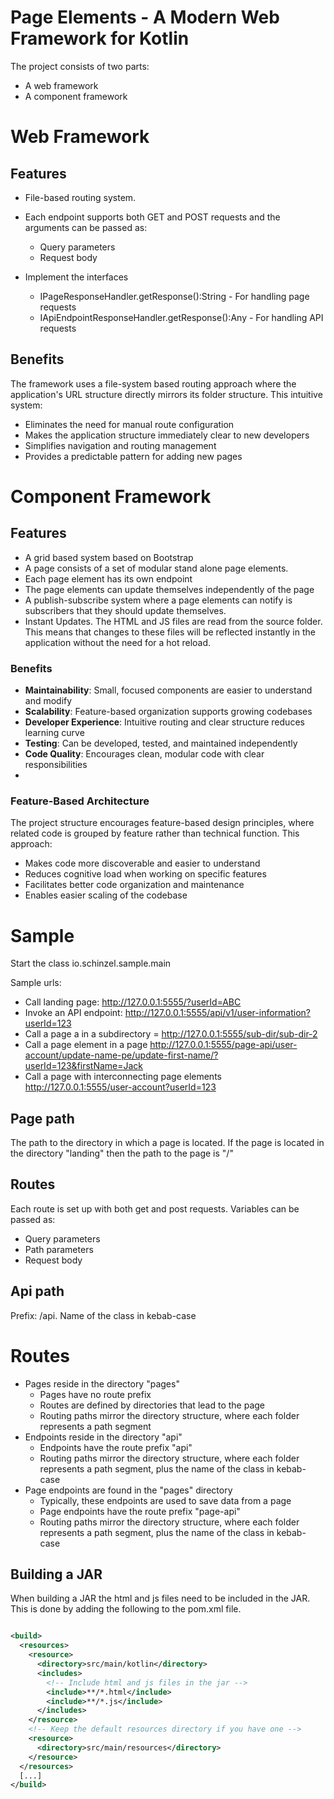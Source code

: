 # Page Elements - A Modern Web Framework for Kotlin
The project consists of two parts:
- A web framework
- A component framework


# Web Framework
## Features
- File-based routing system.
- Each endpoint supports both GET and POST requests and the arguments can be passed as:
  - Query parameters
  - Request body

- Implement the interfaces 
  - IPageResponseHandler.getResponse():String - For handling page requests
  - IApiEndpointResponseHandler.getResponse():Any - For handling API requests


## Benefits
The framework uses a file-system based routing approach where the
application's URL structure directly mirrors its folder structure. 
This intuitive system:
- Eliminates the need for manual route configuration
- Makes the application structure immediately clear to new developers
- Simplifies navigation and routing management
- Provides a predictable pattern for adding new pages


# Component Framework

## Features
- A grid based system based on Bootstrap
- A page consists of a set of modular stand alone page elements. 
- Each page element has its own endpoint
- The page elements can update themselves independently of the page
- A publish-subscribe system where a page elements can notify is subscribers that they should update themselves.
- Instant Updates. The HTML and JS files are read from the source folder. This means that changes to these files will 
be reflected instantly in the application without the need for a hot reload.


### Benefits
- **Maintainability**: Small, focused components are easier to understand and modify
- **Scalability**: Feature-based organization supports growing codebases
- **Developer Experience**: Intuitive routing and clear structure reduces learning curve
- **Testing**:  Can be developed, tested, and maintained independently
- **Code Quality**: Encourages clean, modular code with clear responsibilities
- 


### Feature-Based Architecture
The project structure encourages feature-based design principles, where related code is 
grouped by feature rather than technical function. This approach:
- Makes code more discoverable and easier to understand
- Reduces cognitive load when working on specific features
- Facilitates better code organization and maintenance
- Enables easier scaling of the codebase



# Sample
Start the class io.schinzel.sample.main

Sample urls:
- Call landing page: http://127.0.0.1:5555/?userId=ABC
- Invoke an API endpoint: http://127.0.0.1:5555/api/v1/user-information?userId=123
- Call a page a in a subdirectory = http://127.0.0.1:5555/sub-dir/sub-dir-2
- Call a page element in a page http://127.0.0.1:5555/page-api/user-account/update-name-pe/update-first-name/?userId=123&firstName=Jack
- Call a page with interconnecting page elements http://127.0.0.1:5555/user-account?userId=123

## Page path
The path to the directory in which a page is located. 
If the page is located in the directory "landing" then the path to the page is "/"

## Routes
Each route is set up with both get and post requests.
Variables can be passed as:
- Query parameters
- Path parameters
- Request body

## Api path
Prefix: /api. 
Name of the class in kebab-case

# Routes
- Pages reside in the directory "pages"
    - Pages have no route prefix
    - Routes are defined by directories that lead to the page
    - Routing paths mirror the directory structure, where each folder represents a path segment
- Endpoints reside in the directory "api"
    - Endpoints have the route prefix "api"
    - Routing paths mirror the directory structure, where each folder represents a path segment, plus the name of the class in kebab-case
- Page endpoints are found in the "pages" directory
    - Typically, these endpoints are used to save data from a page
    - Page endpoints have the route prefix "page-api"
    - Routing paths mirror the directory structure, where each folder represents a path segment, plus the name of the class in kebab-case


## Building a JAR
When building a JAR the html and js files need to be included in the JAR.
This is done by adding the following to the pom.xml file.
```xml

<build>
  <resources>
    <resource>
      <directory>src/main/kotlin</directory>
      <includes>
        <!-- Include html and js files in the jar -->
        <include>**/*.html</include>
        <include>**/*.js</include>
      </includes>
    </resource>
    <!-- Keep the default resources directory if you have one -->
    <resource>
      <directory>src/main/resources</directory>
    </resource>
  </resources>
  [...]
</build>
```
